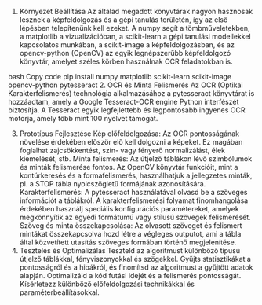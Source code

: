 1. Környezet Beállítása
Az általad megadott könyvtárak nagyon hasznosak lesznek a képfeldolgozás és a gépi tanulás területén, így az első lépésben telepítenünk kell ezeket. A numpy segít a tömbműveletekben, a matplotlib a vizualizációban, a scikit-learn a gépi tanulási modellekkel kapcsolatos munkában, a scikit-image a képfeldolgozásban, és az opencv-python (OpenCV) az egyik legnépszerűbb képfeldolgozó könyvtár, amelyet széles körben használnak OCR feladatokban is.

bash
Copy code
pip install numpy matplotlib scikit-learn scikit-image opencv-python pytesseract
2. OCR és Minta Felismerés
Az OCR (Optikai Karakterfelismerés) technológia alkalmazásához a pytesseract könyvtárat is hozzáadtam, amely a Google Tesseract-OCR engine Python interfészét biztosítja. A Tesseract egyik legfejlettebb és legpontosabb ingyenes OCR motorja, amely több mint 100 nyelvet támogat.

3. Prototípus Fejlesztése
Kép előfeldolgozása: Az OCR pontosságának növelése érdekében először elő kell dolgozni a képeket. Ez magában foglalhat zajcsökkentést, szín- vagy fényerő normalizálást, élek kiemelését, stb.
Minta felismerés: Az útjelző táblákon lévő szimbólumok és minták felismerése fontos. Az OpenCV könyvtár funkcióit, mint a kontúrkeresés és a formafelismerés, használhatjuk a jellegzetes minták, pl. a STOP tábla nyolcszögletű formájának azonosítására.
Karakterfelismerés: A pytesseract használatával olvasd be a szöveges információt a táblákról. A karakterfelismerési folyamat finomhangolása érdekében használj speciális konfigurációs paramétereket, amelyek megkönnyítik az egyedi formátumú vagy stílusú szövegek felismerését.
Szöveg és minta összekapcsolása: Az olvasott szöveget és felismert mintákat összekapcsolva hozd létre a végleges outputot, ami a tábla által közvetített utasítás szöveges formában történő megjelenítése.
4. Tesztelés és Optimalizálás
Teszteld az algoritmust különböző típusú útjelző táblákkal, fényviszonyokkal és szögekkel. Gyűjts statisztikákat a pontosságról és a hibákról, és finomítsd az algoritmust a gyűjtött adatok alapján.
Optimalizáld a kód futási idejét és a felismerés pontosságát. Kísérletezz különböző előfeldolgozási technikákkal és paraméterbeállításokkal.






